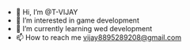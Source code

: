 - 👋 Hi, I’m @T-VIJAY
- 👀 I’m interested in game development
- 🌱 I’m currently learning wed development
- 📫 How to reach me vijay8895289208@gmail.com

<!---
T-VIJAY/T-VIJAY is a ✨ special ✨ repository because its `README.md` (this file) appears on your GitHub profile.
You can click the Preview link to take a look at your changes.
--->
